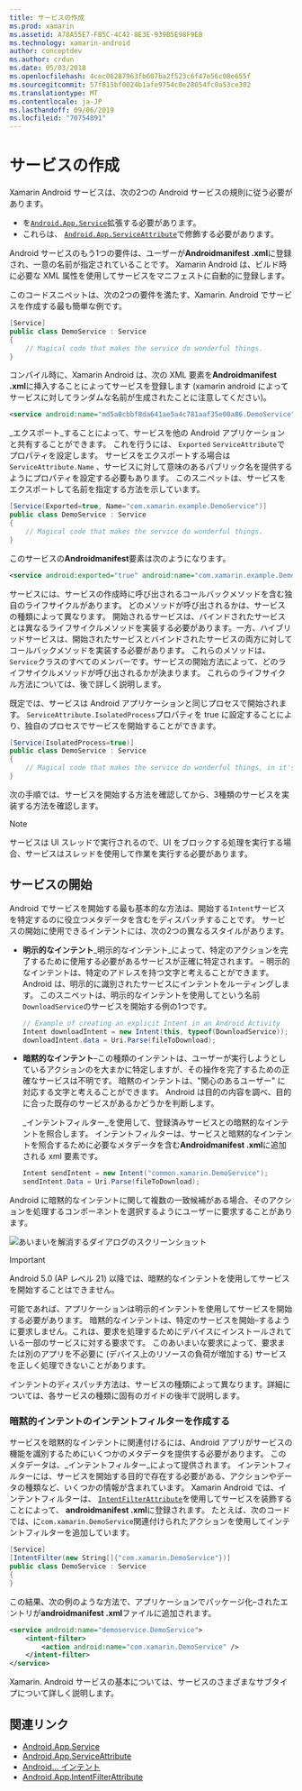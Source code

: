 ```yaml
---
title: サービスの作成
ms.prod: xamarin
ms.assetid: A78A55E7-FB5C-4C42-8E3E-939B5E98F9EB
ms.technology: xamarin-android
author: conceptdev
ms.author: crdun
ms.date: 05/03/2018
ms.openlocfilehash: 4cec06287963fb607ba2f523c6f47e56c08e655f
ms.sourcegitcommit: 57f815bf0024b1afe9754c0e28054fc0a53ce302
ms.translationtype: MT
ms.contentlocale: ja-JP
ms.lasthandoff: 09/06/2019
ms.locfileid: "70754891"
---
```

# <a name="creating-a-service"></a>サービスの作成

Xamarin Android サービスは、次の2つの Android サービスの規則に従う必要があります。

- を[`Android.App.Service`](xref:Android.App.Service)拡張する必要があります。
- これらは、 [`Android.App.ServiceAttribute`](xref:Android.App.ServiceAttribute)で修飾する必要があります。

Android サービスのもう1つの要件は、ユーザーが**Androidmanifest .xml**に登録され、一意の名前が指定されていることです。 Xamarin Android は、ビルド時に必要な XML 属性を使用してサービスをマニフェストに自動的に登録します。

このコードスニペットは、次の2つの要件を満たす、Xamarin. Android でサービスを作成する最も簡単な例です。  

```csharp
[Service]
public class DemoService : Service
{
    // Magical code that makes the service do wonderful things.
}
```

コンパイル時に、Xamarin Android は、次の XML 要素を**Androidmanifest .xml**に挿入することによってサービスを登録します (xamarin android によってサービスに対してランダムな名前が生成されたことに注意してください)。

```xml
<service android:name="md5a0cbbf8da641ae5a4c781aaf35e00a86.DemoService" />
```

_エクスポート_することによって、サービスを他の Android アプリケーションと共有することができます。 これを行うには、 `Exported` `ServiceAttribute`でプロパティを設定します。 サービスをエクスポートする場合は`ServiceAttribute.Name` 、サービスに対して意味のあるパブリック名を提供するようにプロパティを設定する必要もあります。 このスニペットは、サービスをエクスポートして名前を指定する方法を示しています。

```csharp
[Service(Exported=true, Name="com.xamarin.example.DemoService")]
public class DemoService : Service
{
    // Magical code that makes the service do wonderful things.
}
```

このサービスの**Androidmanifest**要素は次のようになります。

```xml
<service android:exported="true" android:name="com.xamarin.example.DemoService" />
```

サービスには、サービスの作成時に呼び出されるコールバックメソッドを含む独自のライフサイクルがあります。 どのメソッドが呼び出されるかは、サービスの種類によって異なります。 開始されるサービスは、バインドされたサービスとは異なるライフサイクルメソッドを実装する必要があります。一方、ハイブリッドサービスは、開始されたサービスとバインドされたサービスの両方に対してコールバックメソッドを実装する必要があります。 これらのメソッドは、 `Service`クラスのすべてのメンバーです。サービスの開始方法によって、どのライフサイクルメソッドが呼び出されるかが決まります。 これらのライフサイクル方法については、後で詳しく説明します。

既定では、サービスは Android アプリケーションと同じプロセスで開始されます。 `ServiceAttribute.IsolatedProcess`プロパティを true に設定することにより、独自のプロセスでサービスを開始することができます。

```csharp
[Service(IsolatedProcess=true)]
public class DemoService : Service
{
    // Magical code that makes the service do wonderful things, in it's own process!
}
```

次の手順では、サービスを開始する方法を確認してから、3種類のサービスを実装する方法を確認します。

> [!NOTE]
> サービスは UI スレッドで実行されるので、UI をブロックする処理を実行する場合、サービスはスレッドを使用して作業を実行する必要があります。

## <a name="starting-a-service"></a>サービスの開始

Android でサービスを開始する最も基本的な方法は、開始する`Intent`サービスを特定するのに役立つメタデータを含むをディスパッチすることです。 サービスの開始に使用できるインテントには、次の2つの異なるスタイルがあります。

- **明示的なインテント**_明示的なインテント_によって、特定のアクションを完了するために使用する必要があるサービスが正確に特定されます。 &ndash; 明示的なインテントは、特定のアドレスを持つ文字と考えることができます。Android は、明示的に識別されたサービスにインテントをルーティングします。 このスニペットは、明示的なインテントを使用してという名前`DownloadService`のサービスを開始する例の1つです。

    ```csharp
    // Example of creating an explicit Intent in an Android Activity
    Intent downloadIntent = new Intent(this, typeof(DownloadService));
    downloadIntent.data = Uri.Parse(fileToDownload);
    ```

- **暗黙的なインテント**&ndash;この種類のインテントは、ユーザーが実行しようとしているアクションのを大まかに特定しますが、その操作を完了するための正確なサービスは不明です。 暗黙のインテントは、"関心のあるユーザー" に対応する文字と考えることができます。
    Android は目的の内容を調べ、目的に合った既存のサービスがあるかどうかを判断します。

    _インテントフィルター_を使用して、登録済みサービスとの暗黙的なインテントを照合します。 インテントフィルターは、サービスと暗黙的なインテントを照合するために必要なメタデータを含む**Androidmanifest .xml**に追加される xml 要素です。

    ```csharp
    Intent sendIntent = new Intent("common.xamarin.DemoService");
    sendIntent.Data = Uri.Parse(fileToDownload);
    ```

Android に暗黙的なインテントに関して複数の一致候補がある場合、そのアクションを処理するコンポーネントを選択するようにユーザーに要求することがあります。

![あいまいを解消するダイアログのスクリーンショット](images/creating-a-service-01.png "あいまいを解消するダイアログのスクリーンショット")

> [!IMPORTANT]
> Android 5.0 (AP レベル 21) 以降では、暗黙的なインテントを使用してサービスを開始することはできません。

可能であれば、アプリケーションは明示的インテントを使用してサービスを開始する必要があります。 暗黙的なインテントは、特定のサービスを開始&ndash;するように要求しません。これは、要求を処理するためにデバイスにインストールされている一部のサービスに対する要求です。 このあいまいな要求によって、要求または別のアプリを不必要に (デバイス上のリソースの負荷が増加する) サービスを正しく処理できないことがあります。

インテントのディスパッチ方法は、サービスの種類によって異なります。詳細については、各サービスの種類に固有のガイドの後半で説明します。

### <a name="creating-an-intent-filter-for-implicit-intents"></a>暗黙的インテントのインテントフィルターを作成する

サービスを暗黙的なインテントに関連付けるには、Android アプリがサービスの機能を識別するためにいくつかのメタデータを提供する必要があります。 このメタデータは、_インテントフィルター_によって提供されます。 インテントフィルターには、サービスを開始する目的で存在する必要がある、アクションやデータの種類など、いくつかの情報が含まれています。 Xamarin Android では、インテントフィルターは、 [`IntentFilterAttribute`](xref:Android.App.IntentFilterAttribute)を使用してサービスを装飾することによって、 **androidmanifest .xml**に登録されます。 たとえば、次のコードでは、に`com.xamarin.DemoService`関連付けられたアクションを使用してインテントフィルターを追加しています。

```csharp
[Service]
[IntentFilter(new String[]{"com.xamarin.DemoService"})]
public class DemoService : Service
{
}
```

この結果、次の例のような方法で、アプリケーションでパッケージ化&ndash;されたエントリが**androidmanifest .xml**ファイルに追加されます。

```xml
<service android:name="demoservice.DemoService">
    <intent-filter>
        <action android:name="com.xamarin.DemoService" />
    </intent-filter>
</service>
```

Xamarin. Android サービスの基本については、サービスのさまざまなサブタイプについて詳しく説明します。

## <a name="related-links"></a>関連リンク

- [Android.App.Service](xref:Android.App.Service)
- [Android.App.ServiceAttribute](xref:Android.App.ServiceAttribute)
- [Android... インテント](xref:Android.Content.Intent)
- [Android.App.IntentFilterAttribute](xref:Android.App.IntentFilterAttribute)
